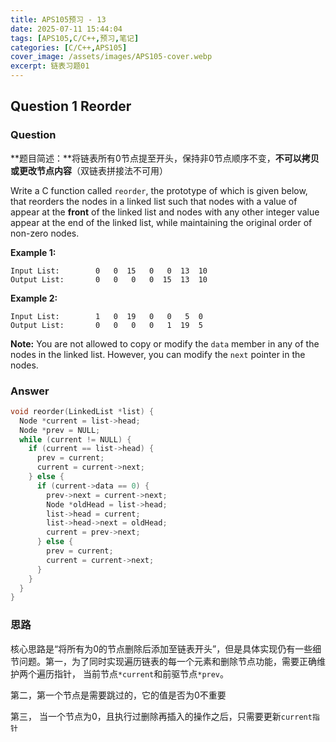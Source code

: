 ```yaml
---
title: APS105预习 - 13
date: 2025-07-11 15:44:04
tags: [APS105,C/C++,预习,笔记]
categories: [C/C++,APS105]
cover_image: /assets/images/APS105-cover.webp
excerpt: 链表习题01
---
```


## Question 1 Reorder

### Question

**题目简述：**将链表所有0节点提至开头，保持非0节点顺序不变，**不可以拷贝或更改节点内容**（双链表拼接法不可用）

Write a C function called `reorder`, the prototype of which is given below, that reorders the nodes in a linked list such that nodes with a value of appear at the **front** of the linked list and nodes with any other integer value appear at the end of the linked list, while maintaining the original order of non-zero nodes.

**Example 1:**

```
Input List:        0   0  15   0   0  13  10
Output List:       0   0   0   0  15  13  10
```

**Example 2:**

```
Input List:        1   0  19   0   0   5  0
Output List:       0   0   0   0   1  19  5
```

**Note:** You are not allowed to copy or modify the `data` member in any of the nodes in the linked list. However, you can modify the `next` pointer in the nodes.

### Answer

```c
void reorder(LinkedList *list) {
  Node *current = list->head;
  Node *prev = NULL;
  while (current != NULL) {
    if (current == list->head) {
      prev = current;
      current = current->next;
    } else {
      if (current->data == 0) {
        prev->next = current->next;
        Node *oldHead = list->head;
        list->head = current;
        list->head->next = oldHead;
        current = prev->next;
      } else {
        prev = current;
        current = current->next;
      }
    }
  }
}
```

### 思路

核心思路是“将所有为0的节点删除后添加至链表开头”，但是具体实现仍有一些细节问题。第一，为了同时实现遍历链表的每一个元素和删除节点功能，需要正确维护两个遍历指针， 当前节点`*current`和前驱节点`*prev`。

第二，第一个节点是需要跳过的，它的值是否为0不重要

第三， 当一个节点为0，且执行过删除再插入的操作之后，只需要更新`current指针`







